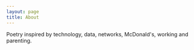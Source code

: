 ```yaml
---
layout: page
title: About
---
```


<p class="message">
  Poetry inspired by technology, data, networks, McDonald's, working and parenting. 
</p>

